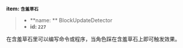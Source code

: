 <!-- BEGIN_AUTOGEN: do NOT edit in this block -->

**item: `含羞草石`**

> * **name: ** BlockUpdateDetector
> * **id: `227`**

<!-- END_AUTOGEN-->
在含羞草石里可以编写命令或程序，当角色踩在含羞草石上即可触发效果。